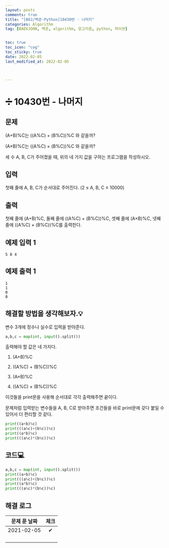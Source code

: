 ```yaml
---
layout: posts
comments: true
title: "[BOJ/백준-Python]10430번 - 나머지"
categories: Algorithm
tag: [BAEKJOON, 백준, algorithm, 알고리즘, python, 파이썬]


toc: true
toc_icon: "cog"
toc_sticky: true
date: 2022-02-05
last_modified_at: 2022-02-05



---
```




# ➗ 10430번 - 나머지



## 문제

(A+B)%C는 ((A%C) + (B%C))%C 와 같을까?

(A×B)%C는 ((A%C) × (B%C))%C 와 같을까?

세 수 A, B, C가 주어졌을 때, 위의 네 가지 값을 구하는 프로그램을 작성하시오.



## 입력

첫째 줄에 A, B, C가 순서대로 주어진다. (2 ≤ A, B, C ≤ 10000)



## 출력

첫째 줄에 (A+B)%C, 둘째 줄에 ((A%C) + (B%C))%C, 셋째 줄에 (A×B)%C, 넷째 줄에 ((A%C) × (B%C))%C를 출력한다.



## 예제 입력 1 

```
5 8 4
```



## 예제 출력 1

```
1
1
0
0
```



##  해결할 방법을 생각해보자.💡

변수 3개에 정수나 실수로 입력을 받아준다.

```python
a,b,c = map(int, input().split())
```

출력해야 할 값은 네 가지다.

1. (A+B)%C

2. ((A%C) + (B%C))%C
2. (A×B)%C
2. ((A%C) × (B%C))%C

이것들을 print문을 사용해 순서대로 각각 출력해주면 끝이다.  

문제처럼 입력받는 변수들을 A, B, C로 받아주면 조건들을 바로 print문에 갖다 붙일 수 있어서 더 편리할 것 같다.

```python
print((a+b)%c)
print(((a%c)+(b%c))%c)
print((a*b)%c)
print(((a%c)*(b%c))%c)
```







## 코드💻

```python
a,b,c = map(int, input().split())
print((a+b)%c)
print(((a%c)+(b%c))%c)
print((a*b)%c)
print(((a%c)*(b%c))%c)
```





## 해결 로그 

| 문제 푼 날짜 | 체크 |
| :----------: | :--: |
|  2021-02-05  |  ✔   |
|              |      |
|              |      |
|              |      |
|              |      |



